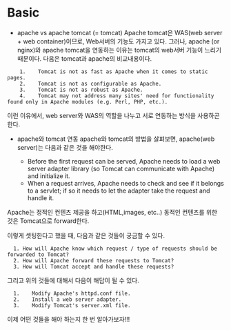 # Basic
* apache vs apache tomcat (= tomcat)
Apache tomcat은 WAS(web server + web container)이므로, Web서버의 기능도 가지고 있다. 그러나, apache (or nginx)와 apache tomcat을 연동하는 이유는 tomcat의 web서버 기능이 
느리기 때문이다.
다음은 tomcat과 apache의 비교내용이다. 

```
    1.    Tomcat is not as fast as Apache when it comes to static pages.
    2.    Tomcat is not as configurable as Apache.
    3.    Tomcat is not as robust as Apache.
    4.    Tomcat may not address many sites' need for functionality found only in Apache modules (e.g. Perl, PHP, etc.).
```

이런 이유에서, web server와 WAS의 역할을 나누고 서로 연동하는 방식을 사용하곤 한다.

* apache와 tomcat 연동
apache와 tomcat의 방법을 살펴보면, apache(web server)는 다음과 같은 것을 해야한다.

  * Before the first request can be served, Apache needs to load a web server adapter library (so Tomcat can communicate with Apache) and initialize it.
  * When a request arrives, Apache needs to check and see if it belongs to a servlet; if so it needs to let the adapter take the request and handle it.

Apache는 정적인 컨텐츠 제공을 하고(HTML,images, etc..) 동적인 컨텐츠를 위한 것은 Tomcat으로 forward한다.  

이렇게 셋팅한다고 했을 때, 다음과 같은 것들이 궁금할 수 있다.

```
  1. How will Apache know which request / type of requests should be forwarded to Tomcat?
  2. How will Apache forward these requests to Tomcat?
  3. How will Tomcat accept and handle these requests?
```  

그리고 위의 것들에 대해서 다음이 해답이 될 수 있다. 
```
  1.    Modify Apache's httpd.conf file.
  2.    Install a web server adapter.
  3.    Modify Tomcat's server.xml file.
```

이제 어떤 것들을 해야 하는지 한 번 알아가보자!!!
